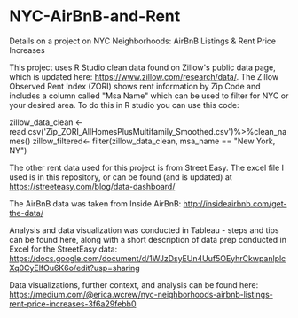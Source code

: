 # NYC-AirBnB-and-Rent
Details on a project on NYC Neighborhoods: AirBnB Listings &amp; Rent Price Increases 

This project uses R Studio clean data found on Zillow's public data page, which is updated here: https://www.zillow.com/research/data/. The Zillow Observed Rent Index (ZORI) shows rent information by Zip Code and includes a column called "Msa Name" which can be used to filter for NYC or your desired area. To do this in R studio you can use this code: 

zillow_data_clean <-read.csv('Zip_ZORI_AllHomesPlusMultifamily_Smoothed.csv')%>%clean_names() 
zillow_filtered<- filter(zillow_data_clean, msa_name == "New York, NY")

The other rent data used for this project is from Street Easy. The excel file I used is in this repository, or can be found (and is updated) at https://streeteasy.com/blog/data-dashboard/

The AirBnB data was taken from Inside AirBnB: http://insideairbnb.com/get-the-data/ 

Analysis and data visualization was conducted in Tableau - steps and tips can be found here, along with a short description of data prep conducted in Excel for the StreetEasy data: https://docs.google.com/document/d/1WJzDsyEUn4Uuf5OEyhrCkwpanlplcXq0CyElfOu6K6o/edit?usp=sharing 

Data visualizations, further context, and analysis can be found here: https://medium.com/@erica.wcrew/nyc-neighborhoods-airbnb-listings-rent-price-increases-3f6a29febb0
